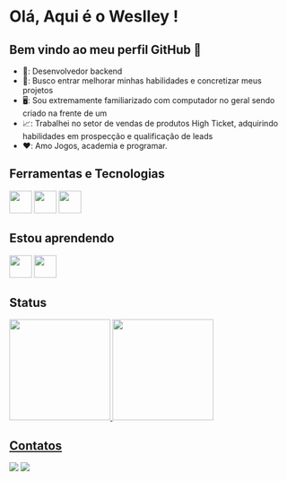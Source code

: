 # Olá, Aqui é o Weslley ! 
## Bem vindo ao meu perfil GitHub 👋

- 📕: Desenvolvedor backend 
- 🏃: Busco entrar melhorar minhas habilidades e concretizar meus projetos
- 🖥️: Sou extremamente familiarizado com computador no geral sendo criado na frente de um
- 📈: Trabalhei no setor de vendas de produtos High Ticket, adquirindo habilidades em prospecção e qualificação de leads
- ♥️: Amo Jogos, academia e programar.

## Ferramentas e Tecnologias
<img src="https://cdn.jsdelivr.net/gh/devicons/devicon@latest/icons/javascript/javascript-original.svg" width="40" height="40" /> <img src="https://cdn.jsdelivr.net/gh/devicons/devicon@latest/icons/nodejs/nodejs-original-wordmark.svg" width="40" height="40" /> <img src="https://cdn.jsdelivr.net/gh/devicons/devicon@latest/icons/git/git-original-wordmark.svg" width="40" height="40" />

## Estou aprendendo
<img src="https://cdn.jsdelivr.net/gh/devicons/devicon@latest/icons/html5/html5-original-wordmark.svg" width="40" height="40" /> <img src="https://cdn.jsdelivr.net/gh/devicons/devicon@latest/icons/css3/css3-original-wordmark.svg" width="40" height="40" /> 

## Status
<div>
<a href="https://github.com/weslleyAlaniz/">
<img loading="lazy" height="180em" src="https://github-readme-stats.vercel.app/api/top-langs/?username=weslleyAlaniz&layout=compact&langs_count=7&theme=dracula"/>
<img loading="lazy" height="180em" src="https://github-readme-stats.vercel.app/api?username=weslleyAlaniz&show_icons=true&theme=dracula&include_all_commits=true&count_private=true"/>
</div>

## Contatos

<div>


<a href = "weslley.alaniz40@gmail.com"><img loading="lazy" src="https://img.shields.io/badge/Gmail-D14836?style=for-the-badge&logo=gmail&logoColor=white" target="_blank" ></a>
<a href="https://www.linkedin.com/in/weslley-alaniz/" target="_blank"><img loading="lazy" src="https://img.shields.io/badge/-LinkedIn-%230077B5?style=for-the-badge&logo=linkedin&logoColor=white" target="_blank"></a>   
</div>
